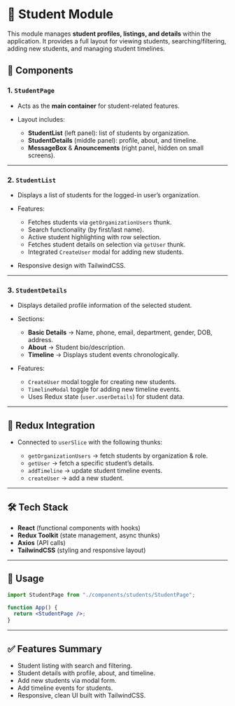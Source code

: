 # 📘 Student Module

This module manages **student profiles, listings, and details** within the application. It provides a full layout for viewing students, searching/filtering, adding new students, and managing student timelines.

## 🚀 Components

### 1. `StudentPage`

- Acts as the **main container** for student-related features.
- Layout includes:

  - **StudentList** (left panel): list of students by organization.
  - **StudentDetails** (middle panel): profile, about, and timeline.
  - **MessageBox** & **Anouncements** (right panel, hidden on small screens).

---

### 2. `StudentList`

- Displays a list of students for the logged-in user’s organization.
- Features:

  - Fetches students via `getOrganizationUsers` thunk.
  - Search functionality (by first/last name).
  - Active student highlighting with row selection.
  - Fetches student details on selection via `getUser` thunk.
  - Integrated `CreateUser` modal for adding new students.

- Responsive design with TailwindCSS.

---

### 3. `StudentDetails`

- Displays detailed profile information of the selected student.
- Sections:

  - **Basic Details** → Name, phone, email, department, gender, DOB, address.
  - **About** → Student bio/description.
  - **Timeline** → Displays student events chronologically.

- Features:

  - `CreateUser` modal toggle for creating new students.
  - `TimelineModal` toggle for adding new timeline events.
  - Uses Redux state (`user.userDetails`) for student data.

---

## 🔗 Redux Integration

- Connected to `userSlice` with the following thunks:

  - `getOrganizationUsers` → fetch students by organization & role.
  - `getUser` → fetch a specific student’s details.
  - `addTimeline` → update student timeline events.
  - `createUser` → add a new student.

---

## 🛠️ Tech Stack

- **React** (functional components with hooks)
- **Redux Toolkit** (state management, async thunks)
- **Axios** (API calls)
- **TailwindCSS** (styling and responsive layout)

---

## 📂 Usage

```jsx
import StudentPage from "./components/students/StudentPage";

function App() {
  return <StudentPage />;
}
```

---

## ✅ Features Summary

- Student listing with search and filtering.
- Student details with profile, about, and timeline.
- Add new students via modal form.
- Add timeline events for students.
- Responsive, clean UI built with TailwindCSS.
